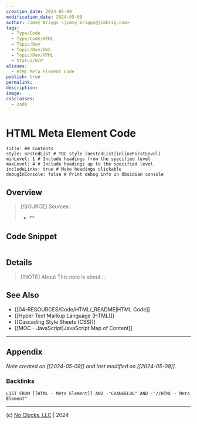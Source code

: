 ```yaml
---
creation_date: 2024-05-09
modification_date: 2024-05-09
author: Jimmy Briggs <jimmy.briggs@jimbrig.com>
tags:
  - Type/Code
  - Type/Code/HTML
  - Topic/Dev
  - Topic/Dev/Web
  - Topic/Dev/HTML
  - Status/WIP
aliases:
  - HTML Meta Element Code
publish: true
permalink:
description:
image:
cssclasses:
  - code
---
```


# HTML Meta Element Code

```table-of-contents
title: ## Contents 
style: nestedList # TOC style (nestedList|inlineFirstLevel)
minLevel: 1 # Include headings from the specified level
maxLevel: 4 # Include headings up to the specified level
includeLinks: true # Make headings clickable
debugInConsole: false # Print debug info in Obsidian console
```

## Overview

> [!SOURCE] Sources:
> - **

## Code Snippet

```html

```

## Details

> [!NOTE] About
> This note is about ...

## See Also

- [[04-RESOURCES/Code/HTML/_README|HTML Code]]
- [[Hyper Text Markup Language (HTML)]]
- [[Cascading Style Sheets (CSS)]]
- [[MOC - JavaScript|JavaScript Map of Content]]


***

## Appendix

*Note created on [[2024-05-09]] and last modified on [[2024-05-09]].*

### Backlinks

```dataview
LIST FROM [[HTML - Meta Element]] AND -"CHANGELOG" AND -"//HTML - Meta Element"
```

***

(c) [No Clocks, LLC](https://github.com/noclocks) | 2024